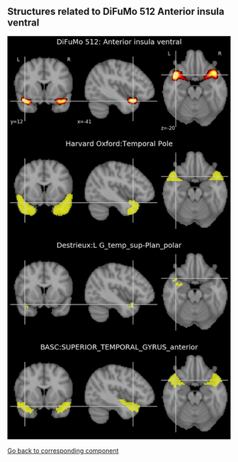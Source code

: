 


## Structures related to DiFuMo 512 Anterior insula ventral

![114](114.jpg "Structures related to DiFuMo 512 Anterior insula ventral")

[Go back to corresponding component](https://parietal-inria.github.io/DiFuMo/512/html/114.html)